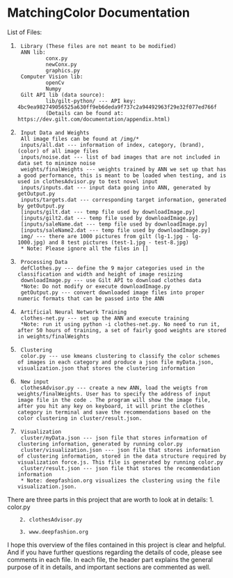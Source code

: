 # MatchingColor Documentation

List of Files:
1.      Library (These files are not meant to be modified)
        ANN lib:
                conx.py
                newConx.py
                graphics.py
        Computer Vision lib:
                openCv
                Numpy
        Gilt API lib (data source):
                lib/gilt-python/ --- API key: 4bc9ea982749056525a630ff9eb6deda9f737c2a94492963f29e32f077ed766f
                (Details can be found at: https://dev.gilt.com/documentation/appendix.html)

2.      Input Data and Weights
        All image files can be found at /img/*
        inputs/all.dat --- information of index, category, (brand), (color) of all image files
        inputs/noise.dat --- list of bad images that are not included in data set to minimze noise
        weights/finalWeights --- weights trained by ANN we set up that has a good performance, this is meant to be loaded when testing, and is used in clothesAdvisor.py to test novel input
        inputs/inputs.dat --- input data going into ANN, generated by getOutput.py
        inputs/targets.dat --- corresponding target information, generated by getOutput.py
        [inputs/gilt.dat --- temp file used by downloadImage.py]
        [inputs/gilt2.dat --- temp file used by downloadImage.py]
        [inputs/saleName.dat --- temp file used by downloadImage.py]
        [inputs/saleName2.dat --- temp file used by downloadImage.py]
        img/ --- there are 1000 pictures from gilt (lg-1.jpg - lg-1000.jpg) and 8 test pictures (test-1.jpg - test-8.jpg)
        * Note: Please ignore all the files in []


3.      Processing Data
        defClothes.py --- define the 9 major categories used in the classification and width and height of image resizing
        downloadImage.py --- use Gilt API to download clothes data
        *Note: Do not modify or execute downloadImage.py
        getOutput.py --- convert downloaded image files into proper numeric formats that can be passed into the ANN

4.      Artificial Neural Network Training
        clothes-net.py --- set up the ANN and execute training
        *Note: run it using python -i clothes-net.py. No need to run it, after 50 hours of training, a set of fairly good weights are stored in weights/finalWeights
        
5.      Clustering
        color.py --- use kmeans clustering to classify the color schemes of images in each category and produce a json file myData.json, visualization.json that stores the clustering information

4.      New input
        clothesAdvisor.py --- create a new ANN, load the weigts from weights/finalWeights. User has to specify the address of input image file in the code . The program will show the image file, after you hit any key on keyboard, it will print the clothes category in terminal and save the recommendations based on the color clustering in cluster/result.json.

5.      Visualization
        cluster/myData.json --- json file that stores information of clustering information, generated by running color.py
        cluster/visualization.json --- json file that stores information of clustering information, stored in the data structure required by visualization force.js. This file is generated by running color.py  
        cluster/result.json --- json file that stores the recommendation information     
        * Note: deepfashion.org visualizes the clustering using the file visualization.json.


There are three parts in this project that are worth to look at in details:
        1. color.py

        2. clothesAdvisor.py

        3. www.deepfashion.org



I hope this overview of the files contained in this project is clear and helpful. And if you have further questions regarding the details of code, please see comments in each file. In each file, the header part explains the general purpose of it in details, and important sections are commented as well.

